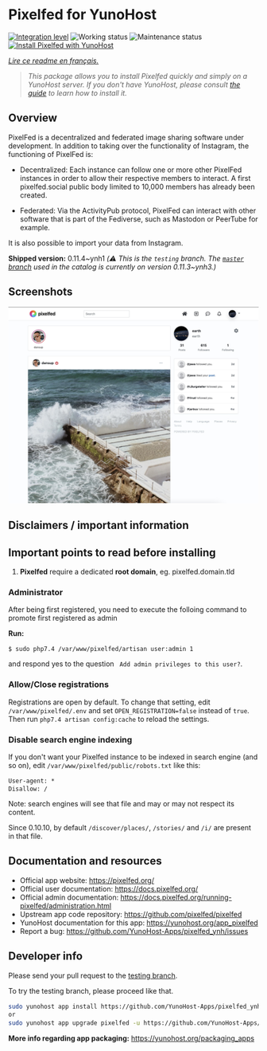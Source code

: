 <!--
N.B.: This README was automatically generated by https://github.com/YunoHost/apps/tree/master/tools/README-generator
It shall NOT be edited by hand.
-->

# Pixelfed for YunoHost

[![Integration level](https://dash.yunohost.org/integration/pixelfed.svg)](https://dash.yunohost.org/appci/app/pixelfed) ![Working status](https://ci-apps.yunohost.org/ci/badges/pixelfed.status.svg) ![Maintenance status](https://ci-apps.yunohost.org/ci/badges/pixelfed.maintain.svg)  
[![Install Pixelfed with YunoHost](https://install-app.yunohost.org/install-with-yunohost.svg)](https://install-app.yunohost.org/?app=pixelfed)

*[Lire ce readme en français.](./README_fr.md)*

> *This package allows you to install Pixelfed quickly and simply on a YunoHost server.
If you don't have YunoHost, please consult [the guide](https://yunohost.org/#/install) to learn how to install it.*

## Overview

PixelFed is a decentralized and federated image sharing software under development.
In addition to taking over the functionality of Instagram, the functioning of PixelFed is:

* Decentralized: Each instance can follow one or more other PixelFed instances in order to allow their respective members to interact. A first pixelfed.social public body limited to 10,000 members has already been created.

* Federated: Via the ActivityPub protocol, PixelFed can interact with other software that is part of the Fediverse, such as Mastodon or PeerTube for example.

It is also possible to import your data from Instagram. 

**Shipped version:** 0.11.4~ynh1 *(:warning: This is the `testing` branch. The [`master` branch](https://github.com/YunoHost-Apps/pixelfed_ynh/tree/master) used in the catalog is currently on version 0.11.3\~ynh3.)*


## Screenshots

![Screenshot of Pixelfed](./doc/screenshots/screenshots.jpg)

## Disclaimers / important information

## Important points to read before installing

1. **Pixelfed** require a dedicated **root domain**, eg. pixelfed.domain.tld

### Administrator

After being first registered, you need to execute the folloing command to promote first registered as admin

**Run:**

    $ sudo php7.4 /var/www/pixelfed/artisan user:admin 1

and respond yes to the question ` Add admin privileges to this user?`.

### Allow/Close registrations

Registrations are open by default.
To change that setting, edit `/var/www/pixelfed/.env` and set `OPEN_REGISTRATION=false` instead of `true`.
Then run `php7.4 artisan config:cache` to reload the settings.

### Disable search engine indexing

If you don't want your Pixelfed instance to be indexed in search engine (and so on), edit `/var/www/pixelfed/public/robots.txt` like this:
```
User-agent: *
Disallow: /
```
Note: search engines will see that file and may or may not respect its content.

Since 0.10.10, by default `/discover/places/`, `/stories/` and `/i/` are present in that file.

## Documentation and resources

* Official app website: <https://pixelfed.org/>
* Official user documentation: <https://docs.pixelfed.org/>
* Official admin documentation: <https://docs.pixelfed.org/running-pixelfed/administration.html>
* Upstream app code repository: <https://github.com/pixelfed/pixelfed>
* YunoHost documentation for this app: <https://yunohost.org/app_pixelfed>
* Report a bug: <https://github.com/YunoHost-Apps/pixelfed_ynh/issues>

## Developer info

Please send your pull request to the [testing branch](https://github.com/YunoHost-Apps/pixelfed_ynh/tree/testing).

To try the testing branch, please proceed like that.

``` bash
sudo yunohost app install https://github.com/YunoHost-Apps/pixelfed_ynh/tree/testing --debug
or
sudo yunohost app upgrade pixelfed -u https://github.com/YunoHost-Apps/pixelfed_ynh/tree/testing --debug
```

**More info regarding app packaging:** <https://yunohost.org/packaging_apps>
